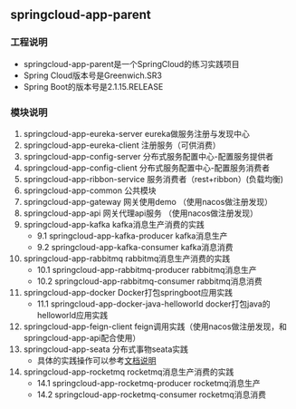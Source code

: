 ## springcloud-app-parent
### 工程说明
* springcloud-app-parent是一个SpringCloud的练习实践项目
* Spring Cloud版本号是Greenwich.SR3
* Spring Boot的版本号是2.1.15.RELEASE
### 模块说明
1. springcloud-app-eureka-server  eureka做服务注册与发现中心
2. springcloud-app-eureka-client  注册服务（可供消费）
3. springcloud-app-config-server  分布式服务配置中心-配置服务提供者
4. springcloud-app-config-client  分布式服务配置中心-配置服务消费者
5. springcloud-app-ribbon-service 服务消费者（rest+ribbon）(负载均衡)
6. springcloud-app-common 公共模块
7. springcloud-app-gateway 网关使用demo （使用nacos做注册发现）
8. springcloud-app-api 网关代理api服务 （使用nacos做注册发现）
9. springcloud-app-kafka kafka消息生产消费的实践 
    - 9.1 springcloud-app-kafka-producer kafka消息生产
    - 9.2 springcloud-app-kafka-consumer kafka消息消费 
10. springcloud-app-rabbitmq rabbitmq消息生产消费的实践
    - 10.1 springcloud-app-rabbitmq-producer rabbitmq消息生产
    - 10.2 springcloud-app-rabbitmq-consumer rabbitmq消息消费
11. springcloud-app-docker Docker打包springboot应用实践
    - 11.1 springcloud-app-docker-java-helloworld docker打包java的helloworld应用实践
12. springcloud-app-feign-client feign调用实践（使用nacos做注册发现，和springcloud-app-api配合使用）
13. springcloud-app-seata 分布式事物seata实践   
    - 具体的实践操作可以参考[文档说明](./springcloud-app-seata/README.MD)
14. springcloud-app-rocketmq rocketmq消息生产消费的实践
    - 14.1 springcloud-app-rocketmq-producer rocketmq消息生产
    - 14.2 springcloud-app-rocketmq-consumer rocketmq消息消费